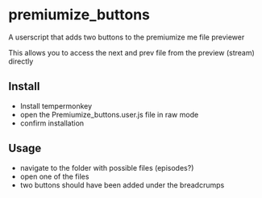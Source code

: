 # premiumize_buttons
A userscript that adds two buttons to the premiumize me file previewer

This allows you to access the next and prev file from the preview (stream) directly

## Install
- Install tempermonkey 
- open the Premiumize_buttons.user.js file in raw mode
- confirm installation

## Usage
- navigate to the folder with possible files (episodes?)
- open one of the files
- two buttons should have been added under the breadcrumps 
